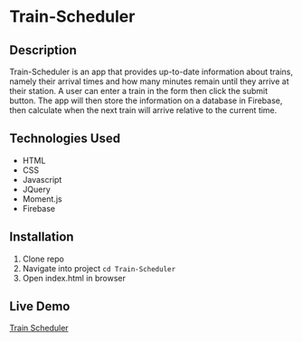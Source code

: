 # Train-Scheduler

## Description

Train-Scheduler is an app that provides up-to-date information about trains, namely their arrival times and how many minutes remain until they arrive at their station.  A user can enter a train in the form then click the submit button.  The app will then store the information on a database in Firebase, then calculate when the next train will arrive relative to the current time.

## Technologies Used

* HTML
* CSS
* Javascript
* JQuery
* Moment.js
* Firebase

## Installation

1.  Clone repo
2.  Navigate into project `cd Train-Scheduler`
3.  Open index.html in browser

## Live Demo

[Train Scheduler](https://sbiswas2.github.io/Train-Scheduler/index.html)